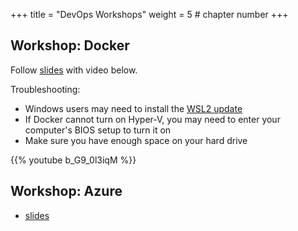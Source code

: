 +++
title = "DevOps Workshops"
weight = 5 # chapter number
+++

## Workshop: Docker


Follow [slides](docker/) with video below.

Troubleshooting:
- Windows users may need to install the [WSL2 update](https://docs.microsoft.com/en-us/windows/wsl/install-win10#step-4---download-the-linux-kernel-update-package)
- If Docker cannot turn on Hyper-V, you may need to enter your computer's BIOS setup to turn it on
- Make sure you have enough space on your hard drive

{{% youtube b_G9_0l3iqM %}}

## Workshop: Azure
- [slides](azure/)
  
